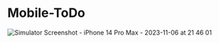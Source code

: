 # Mobile-ToDo
![Simulator Screenshot - iPhone 14 Pro Max - 2023-11-06 at 21 46 01](https://github.com/IntroMobileComp/Mobile-ToDo/assets/99344705/8a87c277-b698-4971-a1e1-42da78dd4034)
